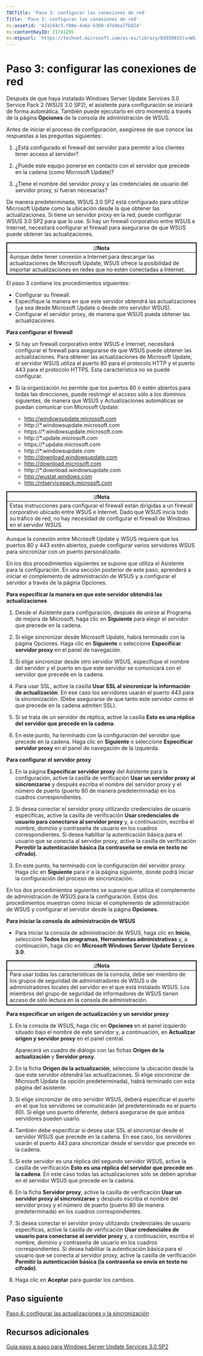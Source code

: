 ```yaml
---
TOCTitle: 'Paso 3: configurar las conexiones de red'
Title: 'Paso 3: configurar las conexiones de red'
ms:assetid: '42a144c5-f08e-4a6e-b360-47ddea77bd24'
ms:contentKeyID: 21741295
ms:mtpsurl: 'https://technet.microsoft.com/es-es/library/Dd939815(v=WS.10)'
---
```


Paso 3: configurar las conexiones de red
========================================

Después de que haya instalado Windows Server Update Services 3.0 Service Pack 2 (WSUS 3.0 SP2), el asistente para configuración se iniciará de forma automática. También puede ejecutarlo en otro momento a través de la página **Opciones** de la consola de administración de WSUS.

Antes de iniciar el proceso de configuración, asegúrese de que conoce las respuestas a las preguntas siguientes:

1. ¿Está configurado el firewall del servidor para permitir a los clientes tener acceso al servidor?

2. ¿Puede este equipo ponerse en contacto con el servidor que precede en la cadena (como Microsoft Update)?

3. ¿Tiene el nombre del servidor proxy y las credenciales de usuario del servidor proxy, si fueran necesarias?

De manera predeterminada, WSUS 3.0 SP2 está configurado para utilizar Microsoft Update como la ubicación desde la que obtener las actualizaciones. Si tiene un servidor proxy en la red, puede configurar WSUS 3.0 SP2 para que lo use. Si hay un firewall corporativo entre WSUS e Internet, necesitará configurar el firewall para asegurarse de que WSUS puede obtener las actualizaciones.

 
<table style="border:1px solid black;">
<colgroup>
<col width="100%" />
</colgroup>
<thead>
<tr class="header">
<th style="border:1px solid black;" ><img src="images/Dd939815.note(WS.10).gif" />Nota</th>
</tr>
</thead>
<tbody>
<tr class="odd">
<td style="border:1px solid black;">Aunque debe tener conexión a Internet para descargar las actualizaciones de Microsoft Update, WSUS ofrece la posibilidad de importar actualizaciones en redes que no estén conectadas a Internet.
</td>
</tr>
</tbody>
</table>
 

El paso 3 contiene los procedimientos siguientes:

-   Configurar su firewall.
-   Especifique la manera en que este servidor obtendrá las actualizaciones (ya sea desde Microsoft Update o desde otro servidor WSUS).
-   Configurar el servidor proxy, de manera que WSUS pueda obtener las actualizaciones.

**Para configurar el firewall**
-   Si hay un firewall corporativo entre WSUS e Internet, necesitará configurar el firewall para asegurarse de que WSUS puede obtener las actualizaciones. Para obtener las actualizaciones de Microsoft Update, el servidor WSUS utiliza el puerto 80 para el protocolo HTTP y el puerto 443 para el protocolo HTTPS. Esta característica no se puede configurar.

-   Si la organización no permite que los puertos 80 ó estén abiertos para todas las direcciones, puede restringir el acceso sólo a los dominios siguientes, de manera que WSUS y Actualizaciones automáticas se puedan comunicar con Microsoft Update:

    -   http://windowsupdate.microsoft.com
    -   http://\*.windowsupdate.microsoft.com
    -   https://\*.windowsupdate.microsoft.com
    -   http://\*.update.microsoft.com
    -   https://\*.update.microsoft.com
    -   http://\*.windowsupdate.com
    -   http://download.windowsupdate.com
    -   http://download.microsoft.com
    -   http://\*.download.windowsupdate.com
    -   http://wustat.windows.com
    -   http://ntservicepack.microsoft.com

 
<table style="border:1px solid black;">
<colgroup>
<col width="100%" />
</colgroup>
<thead>
<tr class="header">
<th style="border:1px solid black;" ><img src="images/Dd939815.note(WS.10).gif" />Nota</th>
</tr>
</thead>
<tbody>
<tr class="odd">
<td style="border:1px solid black;">Estas instrucciones para configurar el firewall están dirigidas a un firewall corporativo ubicado entre WSUS e Internet. Dado que WSUS inicia todo su tráfico de red, no hay necesidad de configurar el firewall de Windows en el servidor WSUS.
</td>
</tr>
</tbody>
</table>
 

Aunque la conexión entre Microsoft Update y WSUS requiere que los puertos 80 y 443 estén abiertos, puede configurar varios servidores WSUS para sincronizar con un puerto personalizado.

En los dos procedimientos siguientes se supone que utiliza el Asistente para la configuración. En una sección posterior de este paso, aprenderá a iniciar el complemento de administración de WSUS y a configurar el servidor a través de la página Opciones.

**Para especificar la manera en que este servidor obtendrá las actualizaciones**
1.  Desde el Asistente para configuración, después de unirse al Programa de mejora de Microsoft, haga clic en **Siguiente** para elegir el servidor que precede en la cadena.

2.  Si elige sincronizar desde Microsoft Update, habrá terminado con la página Opciones. Haga clic en **Siguiente** o seleccione **Especificar servidor proxy** en el panel de navegación.

3.  Si elige sincronizar desde otro servidor WSUS, especifique el nombre del servidor y el puerto en que este servidor se comunicará con el servidor que precede en la cadena.

4.  Para usar SSL, active la casilla **Usar SSL al sincronizar la información de actualización**. En ese caso los servidores usarán el puerto 443 para la sincronización. (Debe asegurarse de que tanto este servidor como el que precede en la cadena admiten SSL).

5.  Si se trata de un servidor de réplica, active la casilla **Esto es una réplica del servidor que precede en la cadena**.

6.  En este punto, ha terminado con la configuración del servidor que precede en la cadena. Haga clic en **Siguiente** o seleccione **Especificar servidor proxy** en el panel de navegación de la izquierda.

**Para configurar el servidor proxy**
1.  En la página **Especificar servidor proxy** del Asistente para la configuración, active la casilla de verificación **Usar un servidor proxy al sincronizarse** y después escriba el nombre del servidor proxy y el número de puerto (puerto 80 de manera predeterminada) en los cuadros correspondientes.

2.  Si desea conectar el servidor proxy utilizando credenciales de usuario específicas, active la casilla de verificación **Usar credenciales de usuario para conectarse al servidor proxy** y, a continuación, escriba el nombre, dominio y contraseña de usuario en los cuadros correspondientes. Si desea habilitar la autenticación básica para el usuario que se conecta al servidor proxy, active la casilla de verificación **Permitir la autenticación básica (la contraseña se envía en texto no cifrado)**.

3.  En este punto, ha terminado con la configuración del servidor proxy. Haga clic en **Siguiente** para ir a la página siguiente, donde podrá iniciar la configuración del proceso de sincronización.

En los dos procedimientos siguientes se supone que utiliza el complemento de administración de WSUS para la configuración. Estos dos procedimientos muestran cómo iniciar el complemento de administración de WSUS y configurar el servidor desde la página **Opciones**.

**Para iniciar la consola de administración de WSUS**
-   Para iniciar la consola de administración de WSUS, haga clic en **Inicio**, seleccione **Todos los programas**, **Herramientas administrativas** y, a continuación, haga clic en **Microsoft Windows Server Update Services 3.0**.

 
<table style="border:1px solid black;">
<colgroup>
<col width="100%" />
</colgroup>
<thead>
<tr class="header">
<th style="border:1px solid black;" ><img src="images/Dd939815.note(WS.10).gif" />Nota</th>
</tr>
</thead>
<tbody>
<tr class="odd">
<td style="border:1px solid black;">Para usar todas las características de la consola, debe ser miembro de los grupos de seguridad de administradores de WSUS o de administradores locales del servidor en el que está instalado WSUS. Los miembros del grupo de seguridad de informadores de WSUS tienen acceso de sólo lectura en la consola de administración.
</td>
</tr>
</tbody>
</table>
 

**Para especificar un origen de actualización y un servidor proxy**
1.  En la consola de WSUS, haga clic en **Opciones** en el panel izquierdo situado bajo el nombre de este servidor y, a continuación, en **Actualizar origen y servidor proxy** en el panel central.

    Aparecerá un cuadro de diálogo con las fichas **Origen de la actualización** y **Servidor proxy**.

2.  En la ficha **Origen de la actualización**, seleccione la ubicación desde la que este servidor obtendrá las actualizaciones. Si elige sincronizar de Microsoft Update (la opción predeterminada), habrá terminado con esta página del asistente.

3.  Si elige sincronizar de otro servidor WSUS, deberá especificar el puerto en el que los servidores se comunicarán (el predeterminado es el puerto 80). Si elige uno puerto diferente, deberá asegurarse de que ambos servidores pueden usarlo.

4.  También debe especificar si desea usar SSL al sincronizar desde el servidor WSUS que precede en la cadena. En ese caso, los servidores usarán el puerto 443 para sincronizar desde el servidor que precede en la cadena.

5.  Si este servidor es una réplica del segundo servidor WSUS, active la casilla de verificación **Esto es una réplica del servidor que precede en la cadena**. En este caso todas las actualizaciones sólo se deben aprobar en el servidor WSUS que precede en la cadena.

6.  En la ficha **Servidor proxy**, active la casilla de verificación **Usar un servidor proxy al sincronizarse** y después escriba el nombre del servidor proxy y el número de puerto (puerto 80 de manera predeterminada) en los cuadros correspondientes.

7.  Si desea conectar el servidor proxy utilizando credenciales de usuario específicas, active la casilla de verificación **Usar credenciales de usuario para conectarse al servidor proxy** y, a continuación, escriba el nombre, dominio y contraseña de usuario en los cuadros correspondientes. Si desea habilitar la autenticación básica para el usuario que se conecta al servidor proxy, active la casilla de verificación **Permitir la autenticación básica (la contraseña se envía en texto no cifrado)**.

8.  Haga clic en **Aceptar** para guardar los cambios.

Paso siguiente
--------------

[Paso 4: configurar las actualizaciones y la sincronización](https://technet.microsoft.com/deeaa7e1-9b50-45cb-9537-d75f70de3405)

Recursos adicionales
--------------------

[Guía paso a paso para Windows Server Update Services 3.0 SP2](https://technet.microsoft.com/4b504edc-93b3-45b0-a7e8-d0107f1a4442)
